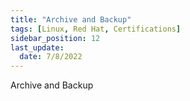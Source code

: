 ```yaml
---
title: "Archive and Backup"
tags: [Linux, Red Hat, Certifications]
sidebar_position: 12
last_update:
  date: 7/8/2022
---
```


Archive and Backup
